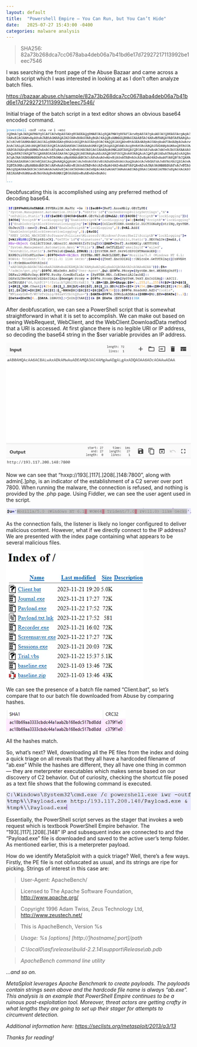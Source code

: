 ```yaml
---
layout: default
title:  "Powershell Empire — You Can Run, but You Can’t Hide"
date:   2025-07-27 15:43:00 -0400
categories: malware analysis
---
```


> SHA256: 82a73b268dca7cc0678aba4deb06a7b41bd6e17d72927217113992be1eec7546

I was searching the front page of the Abuse Bazaar and came across a batch script which I was interested in looking at as I don’t often analyze batch files.

https://bazaar.abuse.ch/sample/82a73b268dca7cc0678aba4deb06a7b41bd6e17d72927217113992be1eec7546/

Initial triage of the batch script in a text editor shows an obvious base64 encoded command.

![Alt text](/assets/images/2025/Empire/1-powershell1.png)

Deobfuscating this is accomplished using any preferred method of decoding base64.

![Alt text](/assets/images/2025/Empire/2-powershell2.png)

After deobfuscation, we can see a PowerShell script that is somewhat straightforward in what it is set to accomplish. We can make out based on seeing WebRequest, WebClient, and the WebClient.DownloadData method that a URI is accessed. At first glance there is no legible URI or IP address, so decoding the base64 string in the $ser variable provides an IP address.

![Alt text](/assets/images/2025/Empire/3-cyberchef.png)

Now we can see that “hxxp://193[.]117[.]208[.]148:7800”, along with admin[.]php, is an indicator of the establishment of a C2 server over port 7800. When running the malware, the connection is refused, and nothing is provided by the .php page. Using Fiddler, we can see the user agent used in the script.

![Alt text](/assets/images/2025/Empire/4-useragent.png)

As the connection fails, the listener is likely no longer configured to deliver malicious content. However, what if we directly connect to the IP address? We are presented with the index page containing what appears to be several malicious files.

![Alt text](/assets/images/2025/Empire/5-index.png)

We can see the presence of a batch file named “Client.bat”, so let’s compare that to our batch file downloaded from Abuse by comparing hashes.

![Alt text](/assets/images/2025/Empire/6-hashcompare.png)

All the hashes match.

So, what’s next? Well, downloading all the PE files from the index and doing a quick triage on all reveals that they all have a hardcoded filename of “ab.exe” While the hashes are different, they all have one thing in common — they are meterpreter executables which makes sense based on our discovery of C2 behavior. Out of curiosity, checking the shortcut file posed as a text file shows that the following command is executed.

![Alt text](/assets/images/2025/Empire/7-meterpreter.png)

Essentially, the PowerShell script serves as the stager that invokes a web request which is textbook PowerShell Empire behavior. The “193[.]117[.]208[.]148” IP and subsequent index are connected to and the “Payload.exe” file is downloaded and saved to the active user’s temp folder. As mentioned earlier, this is a meterpreter payload.

How do we identify MetaSploit with a quick triage? Well, there’s a few ways. Firstly, the PE file is not obfuscated as usual, and its strings are ripe for picking. Strings of interest in this case are:

> User-Agent: ApacheBench/

> Licensed to The Apache Software Foundation, http://www.apache.org/<br>

> Copyright 1996 Adam Twiss, Zeus Technology Ltd, http://www.zeustech.net/<br>

> This is ApacheBench, Version %s <i>

> Usage: %s [options] [http://]hostname[:port]/path

> C:\local0\asf\release\build-2.2.14\support\Release\ab.pdb

> ApacheBench command line utility

…and so on.

MetaSploit leverages Apache Benchmark to create payloads. The payloads contain strings seen above and the hardcode file name is always “ab.exe”. This analysis is an example that PowerShell Empire continues to be a ruinous post-exploitation tool. Moreover, threat actors are getting crafty in what lengths they are going to set up their stager for attempts to circumvent detection.

Additional information here: https://seclists.org/metasploit/2013/q3/13

Thanks for reading!